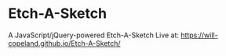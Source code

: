 # Etch-A-Sketch
A JavaScript/jQuery-powered Etch-A-Sketch
Live at: https://will-copeland.github.io/Etch-A-Sketch/

